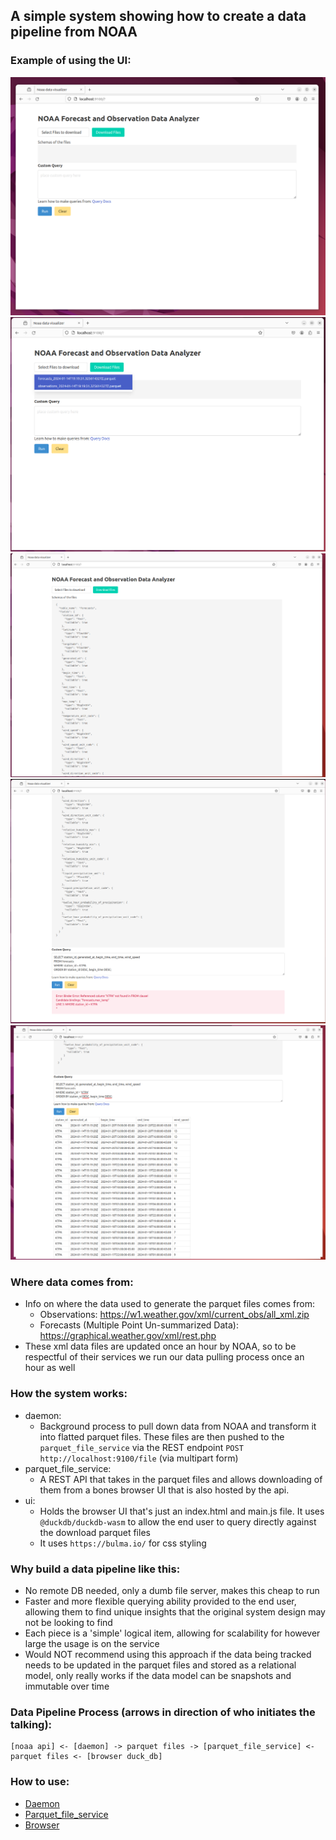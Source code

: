 ## A simple system showing how to create a data pipeline from NOAA

### Example of using the UI:

![Initial Screen](ui_demo/ksnip_20240114-151717.png)
![Select Files](ui_demo/ksnip_20240114-151738.png)
![View File Schemas](ui_demo/ksnip_20240114-151818.png)
![Enter Bad Query](ui_demo/ksnip_20240114-153740.png)
![Enter Good Query](ui_demo/ksnip_20240114-154002.png)

### Where data comes from:
- Info on where the data used to generate the parquet files comes from:
    - Observations: https://w1.weather.gov/xml/current_obs/all_xml.zip
    - Forecasts (Multiple Point Un-summarized Data): https://graphical.weather.gov/xml/rest.php
- These xml data files are updated once an hour by NOAA, so to be respectful of their services we run our data pulling process once an hour as well

### How the system works:
- daemon:
    - Background process to pull down data from NOAA and transform it into flatted parquet files. These files are then pushed to the `parquet_file_service` via the REST endpoint `POST http://localhost:9100/file` (via multipart form)
- parquet_file_service:
    - A REST API that takes in the parquet files and allows downloading of them from a bones browser UI that is also hosted by the api.
- ui:
    - Holds the browser UI that's just an index.html and main.js file. It uses `@duckdb/duckdb-wasm` to allow the end user to query directly against the download parquet files
    - It uses `https://bulma.io/` for css styling

### Why build a data pipeline like this:
- No remote DB needed, only a dumb file server, makes this cheap to run
- Faster and more flexible querying ability provided to the end user, allowing them to find unique insights that the original system design may not be looking to find
- Each piece is a 'simple' logical item, allowing for scalability for however large the usage is on the service
- Would NOT recommend using this approach if the data being tracked needs to be updated in the parquet files and stored as a relational model, only really works if the data model can be snapshots and immutable over time


### Data Pipeline Process (arrows in direction of who initiates the talking): 
```
[noaa api] <- [daemon] -> parquet files -> [parquet_file_service] <- parquet files <- [browser duck_db]
```

### How to use:
- [Daemon](./daemon/README.md)
- [Parquet_file_service](./parquet_file_service/README.md)
- [Browser](./ui/README.md)
